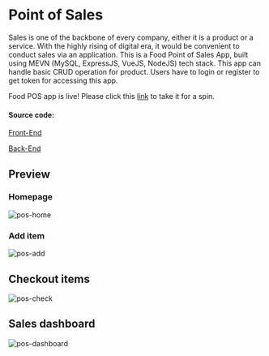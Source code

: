 # Point of Sales

Sales is one of the backbone of every company, either it is a product or a service. With the highly rising of digital era, it would be convenient to conduct sales via an application. This is a Food Point of Sales App, built using MEVN (MySQL, ExpressJS, VueJS, NodeJS) tech stack. This app can handle basic CRUD operation for product. Users have to login or register to get token for accessing this app.

Food POS app is live! Please click this [link](http://50.17.100.170:8007/) to take it for a spin.

#### Source code:
[Front-End](https://github.com/RPHertiansa/pos-front)

[Back-End](https://github.com/RPHertiansa/pos-back)

## Preview
### Homepage
![pos-home](https://user-images.githubusercontent.com/65332211/97635488-081e6f80-1a6a-11eb-8757-f2dd8b946b25.PNG)


### Add item
![pos-add](https://user-images.githubusercontent.com/65332211/97635656-4a47b100-1a6a-11eb-8df8-573d8604164d.PNG)


## Checkout items
![pos-check](https://user-images.githubusercontent.com/65332211/97635663-4c117480-1a6a-11eb-99e8-3b543047c882.PNG)


## Sales dashboard
![pos-dashboard](https://user-images.githubusercontent.com/65332211/97635668-4d42a180-1a6a-11eb-8af7-5492ab337bed.PNG)

